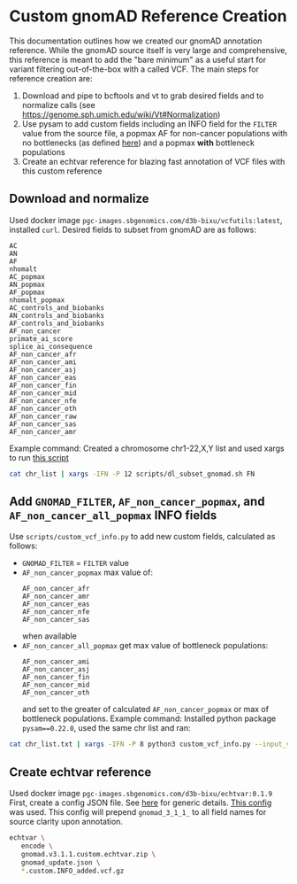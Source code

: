 # Custom gnomAD Reference Creation
This documentation outlines how we created our gnomAD annotation reference.
While the gnomAD source itself is very large and comprehensive, this reference is meant to add the "bare minimum" as a useful start for variant filtering out-of-the-box with a called VCF.
The main steps for reference creation are:
1. Download and pipe to bcftools and vt to grab desired fields and to normalize calls (see https://genome.sph.umich.edu/wiki/Vt#Normalization)
1. Use pysam to add custom fields including an INFO field for the `FILTER` value from the source file, a popmax AF for non-cancer populations with no bottlenecks (as defined [here](https://gnomad.broadinstitute.org/help/faf)) and a popmax __with__ bottleneck populations
1. Create an echtvar reference for blazing fast annotation of VCF files with this custom reference

## Download and normalize
Used docker image `pgc-images.sbgenomics.com/d3b-bixu/vcfutils:latest`, installed `curl`.
Desired fields to subset from gnomAD are as follows:
```
AC
AN
AF
nhomalt
AC_popmax
AN_popmax
AF_popmax
nhomalt_popmax
AC_controls_and_biobanks
AN_controls_and_biobanks
AF_controls_and_biobanks
AF_non_cancer
primate_ai_score
splice_ai_consequence
AF_non_cancer_afr
AF_non_cancer_ami
AF_non_cancer_asj
AF_non_cancer_eas
AF_non_cancer_fin
AF_non_cancer_mid
AF_non_cancer_nfe
AF_non_cancer_oth
AF_non_cancer_raw
AF_non_cancer_sas
AF_non_cancer_amr
```
Example command:
Created a chromosome chr1-22,X,Y list and used xargs to run [this script](../scripts/dl_subset_gnomad.sh)
```sh
cat chr_list | xargs -IFN -P 12 scripts/dl_subset_gnomad.sh FN
```
## Add `GNOMAD_FILTER`, `AF_non_cancer_popmax`, and `AF_non_cancer_all_popmax` INFO fields
Use `scripts/custom_vcf_info.py` to add new custom fields, calculated as follows:
 - `GNOMAD_FILTER` = `FILTER` value
 - `AF_non_cancer_popmax` max value of:
   ```
   AF_non_cancer_afr
   AF_non_cancer_amr
   AF_non_cancer_eas
   AF_non_cancer_nfe
   AF_non_cancer_sas
   ```
   when available
 - `AF_non_cancer_all_popmax` get max value of bottleneck populations:
   ```
   AF_non_cancer_ami
   AF_non_cancer_asj
   AF_non_cancer_fin
   AF_non_cancer_mid
   AF_non_cancer_oth
   ```
   and set to the greater of calculated `AF_non_cancer_popmax` or max of bottleneck populations.
Example command:
Installed python package `pysam==0.22.0`, used the same chr list and ran:
```sh
cat chr_list.txt | xargs -IFN -P 8 python3 custom_vcf_info.py --input_vcf gnomad.genomes.v3.1.1.sites.FN.bcftools_INFO_subset.vt_norm.vcf.gz --output_basename gnomad.genomes.v3.1.1.sites.FN.custom --threads 2
```
## Create echtvar reference
Used docker image `pgc-images.sbgenomics.com/d3b-bixu/echtvar:0.1.9`
First, create a config JSON file. See [here](https://github.com/brentp/echtvar#configuration-file-for-encode) for generic details. [This config](gnomad_update.json) was used. This config will prepend `gnomad_3_1_1_` to all field names for source clarity upon annotation.
```sh
echtvar \
   encode \
   gnomad.v3.1.1.custom.echtvar.zip \
   gnomad_update.json \
   *.custom.INFO_added.vcf.gz
```